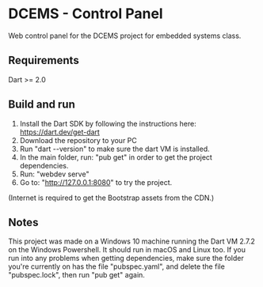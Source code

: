 # DCEMS - Control Panel
Web control panel for the DCEMS project for embedded systems class.

## Requirements
Dart >= 2.0

## Build and run 
1. Install the Dart SDK by following the instructions here: https://dart.dev/get-dart
2. Download the repository to your PC
3. Run "dart --version" to make sure the dart VM is installed.
3. In the main folder, run: "pub get" in order to get the project dependencies.
4. Run: "webdev serve"
5. Go to: "http://127.0.0.1:8080" to try the project.

(Internet is required to get the Bootstrap assets from the CDN.)

## Notes
This project was made on a Windows 10 machine running the Dart VM 2.7.2 on the Windows Powershell.
It should run in macOS and Linux too.
If you run into any problems when getting dependencies, make sure the folder you're currently on has the file "pubspec.yaml", and delete the file "pubspec.lock", then run "pub get" again.